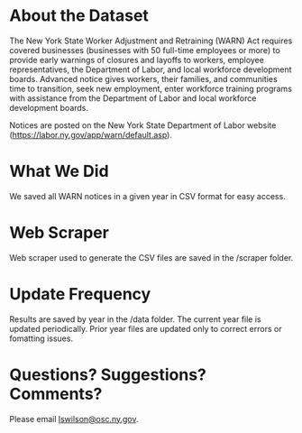 # About the Dataset

The New York State Worker Adjustment and Retraining (WARN) Act requires covered businesses (businesses with 50 full-time employees or more) to provide early warnings of closures and layoffs to workers, employee representatives, the Department of Labor, and local workforce development boards. Advanced notice gives workers, their families, and communities time to transition, seek new employment, enter workforce training programs with assistance from the Department of Labor and local workforce development boards.

Notices are posted on the New York State Department of Labor website (https://labor.ny.gov/app/warn/default.asp).

# What We Did

We saved all WARN notices in a given year in CSV format for easy access.

# Web Scraper

Web scraper used to generate the CSV files are saved in the /scraper folder.

# Update Frequency

Results are saved by year in the /data folder. The current year file is updated periodically. Prior year files are updated only to correct errors or fomatting issues.

# Questions? Suggestions? Comments?

Please email lswilson@osc.ny.gov.



